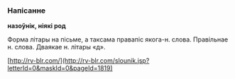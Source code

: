 ### Напісанне
**назоўнік, ніякі род**

Форма літары на пісьме, а таксама правапіс якога-н. слова. Правільнае н. слова. Дваякае н. літары «д».

<a rel="author">[http://rv-blr.com/](http://rv-blr.com/slounik.jsp?letterId=0&maskId=0&pageId=1819)</a>
